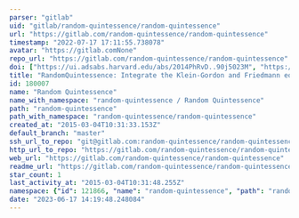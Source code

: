 ```yaml
---
parser: "gitlab"
uid: "gitlab/random-quintessence/random-quintessence"
url: "https://gitlab.com/random-quintessence/random-quintessence"
timestamp: "2022-07-17 17:11:55.738078"
avatar: "https://gitlab.comNone"
repo_url: "https://gitlab.com/random-quintessence/random-quintessence"
doi: ["https://ui.adsabs.harvard.edu/abs/2014PhRvD..90j5023M", "https://ui.adsabs.harvard.edu/abs/2021ascl.soft05019M/abstract"]
title: "RandomQuintessence: Integrate the Klein-Gordon and Friedmann equations with random initial conditions"
id: 180007
name: "Random Quintessence"
name_with_namespace: "random-quintessence / Random Quintessence"
path: "random-quintessence"
path_with_namespace: "random-quintessence/random-quintessence"
created_at: "2015-03-04T10:31:33.153Z"
default_branch: "master"
ssh_url_to_repo: "git@gitlab.com:random-quintessence/random-quintessence.git"
http_url_to_repo: "https://gitlab.com/random-quintessence/random-quintessence.git"
web_url: "https://gitlab.com/random-quintessence/random-quintessence"
readme_url: "https://gitlab.com/random-quintessence/random-quintessence/-/blob/master/README"
star_count: 1
last_activity_at: "2015-03-04T10:31:48.255Z"
namespace: {"id": 121866, "name": "random-quintessence", "path": "random-quintessence", "kind": "group", "full_path": "random-quintessence", "parent_id": null, "avatar_url": null, "web_url": "https://gitlab.com/groups/random-quintessence"}
date: "2023-06-17 14:19:48.248084"
---
```

